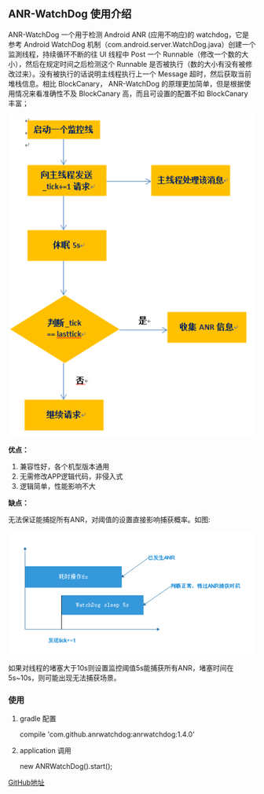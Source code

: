 ## ANR-WatchDog 使用介绍

ANR-WatchDog 一个用于检测 Android ANR (应用不响应)的 watchdog，它是参考 Android WatchDog 机制（com.android.server.WatchDog.java）创建一个监測线程，持续循环不断的往 UI 线程中 Post 一个 Runnable（修改一个数的大小），然后在规定时间之后检测这个 Runnable 是否被执行（数的大小有没有被修改过来）。没有被执行的话说明主线程执行上一个 Message 超时，然后获取当前堆栈信息。相比 BlockCanary， ANR-WatchDog 的原理更加简单，但是根据使用情况来看准确性不及 BlockCanary 高，而且可设置的配置不如 BlockCanary 丰富；

<div align="center" >
   <img src="ANR-WatchDog_1.png" width = "500"  align="center" />
</div>

**优点：**

1. 兼容性好，各个机型版本通用
2. 无需修改APP逻辑代码，非侵入式
3. 逻辑简单，性能影响不大

**缺点：**

无法保证能捕捉所有ANR，对阈值的设置直接影响捕获概率。如图:

<div align="center" >
   <img src="ANR-WatchDog_2.png" width = "500"  align="center" />
</div>

如果对线程的堵塞大于10s则设置监控阈值5s能捕获所有ANR，堵塞时间在5s~10s，则可能出现无法捕获场景。

### 使用

1. gradle 配置


	compile 'com.github.anrwatchdog:anrwatchdog:1.4.0'

2. application 调用


	new ANRWatchDog().start();


[GitHub地址](https://github.com/SalomonBrys/ANR-WatchDog)